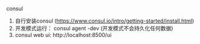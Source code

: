consul

1. 自行安装consul  (https://www.consul.io/intro/getting-started/install.html)  
2. 开发模式运行： consul agent -dev        (开发模式不会持久化任何数据)  
3. consul web ui: http://localhost:8500/ui  